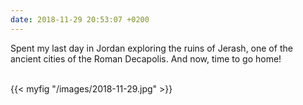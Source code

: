 ```yaml
---
date: 2018-11-29 20:53:07 +0200
---
```


Spent my last day in Jordan exploring the ruins of Jerash, one of the ancient cities of the Roman Decapolis. And now, time to go home!

<br />
{{< myfig "/images/2018-11-29.jpg" >}}
